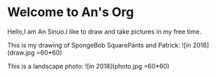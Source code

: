# Welcome to An's Org
Hello,I am An Sinuo.I like to draw and take pictures in my free time.

This is my drawing of SpongeBob SquarePants and Patrick:
![in 2018](draw.jpg =60*60)

This is a landscape photo:
![in 2018](photo.jpg =60*60)